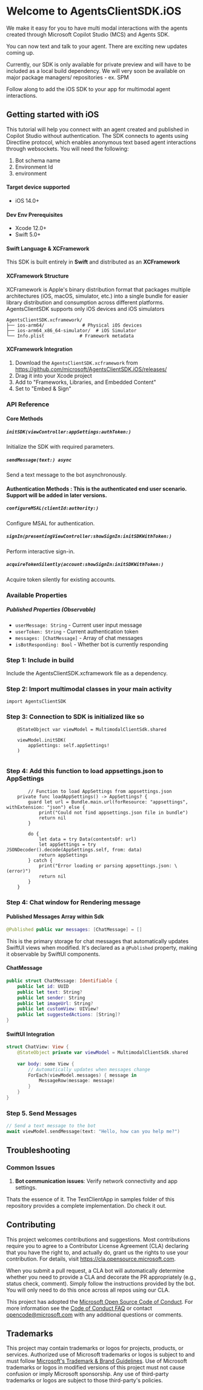 # Welcome to AgentsClientSDK.iOS

We make it easy for you to have multi modal interactions with the agents created through Microsoft
Copilot Studio (MCS) and Agents SDK.

You can now text and talk to your agent.
There are exciting new updates coming up. 

Currently, our SDK is only available for private preview and will have to be included as a local
build dependency. We will very soon be available on major package managers/ repositories - ex. SPM

Follow along to add the iOS SDK to your app for multimodal agent interactions.

## Getting started with iOS

This tutorial will help you connect with an agent created and published in Copilot Studio without authentication.
The SDK connects to agents using Directline protocol, which enables anonymous text based agent
interactions through websockets.
You will need the following:

1. Bot schema name
2. Environment Id
3. environment

#### Target device supported 

- iOS 14.0+

#### Dev Env Prerequisites
- Xcode 12.0+
- Swift 5.0+

#### Swift Language & XCFramework

This SDK is built entirely in **Swift** and distributed as an **XCFramework**

#### XCFramework Structure


XCFramework is Apple's binary distribution format that packages multiple architectures (iOS, macOS, simulator, etc.) into a single bundle for easier library distribution and consumption across different platforms. AgentsClientSDK supports only iOS devices and iOS simulators 


```
AgentsClientSDK.xcframework/
├── ios-arm64/              # Physical iOS devices
├── ios-arm64_x86_64-simulator/  # iOS Simulator
└── Info.plist             # Framework metadata
```

#### XCFramework Integration 

1. Download the `AgentsClientSDK.xcframework` from https://github.com/microsoft/AgentsClientSDK.iOS/releases/
2. Drag it into your Xcode project
3. Add to "Frameworks, Libraries, and Embedded Content"
4. Set to "Embed & Sign"

### API Reference

#### Core Methods

##### `initSDK(viewController:appSettings:authToken:)`
Initialize the SDK with required parameters.

##### `sendMessage(text:) async`
Send a text message to the bot asynchronously.

#### Authentication Methods : This is the authenticated end user scenario. Support will be added in later versions.

##### `configureMSAL(clientId:authority:)`
Configure MSAL for authentication.

##### `signIn(presentingViewController:showSignIn:initSDKWithToken:)`
Perform interactive sign-in.

##### `acquireTokenSilently(account:showSignIn:initSDKWithToken:)`
Acquire token silently for existing accounts.

### Available Properties

##### Published Properties (Observable)

- `userMessage: String` - Current user input message
- `userToken: String` - Current authentication token
- `messages: [ChatMessage]` - Array of chat messages
- `isBotResponding: Bool` - Whether bot is currently responding

### Step 1: Include in build

Include the AgentsClientSDK.xcframework file as a dependency.

### Step 2: Import multimodal classes in your main activity

``` 
import AgentsClientSDK
```

### Step 3: Connection to SDK is initialized like so

``` 
    @StateObject var viewModel = MultimodalClientSdk.shared
    
    viewModel.initSDK(
        appSettings: self.appSettings!
    )
    

```

### Step 4: Add this function to load appsettings.json to AppSettings

``` 
        // Function to load AppSettings from appsettings.json
    private func loadAppSettings() -> AppSettings? {
        guard let url = Bundle.main.url(forResource: "appsettings", withExtension: "json") else {
            print("Could not find appsettings.json file in bundle")
            return nil
        }
        
        do {
            let data = try Data(contentsOf: url)
            let appSettings = try JSONDecoder().decode(AppSettings.self, from: data)
            return appSettings
        } catch {
            print("Error loading or parsing appsettings.json: \(error)")
            return nil
        }
    }

```

### Step 4: Chat window for Rendering message
#### Published Messages Array within Sdk
```swift
@Published public var messages: [ChatMessage] = []
```

This is the primary storage for chat messages that automatically updates SwiftUI views when modified. It's declared as a `@Published` property, making it observable by SwiftUI components.

#### ChatMessage

```swift
public struct ChatMessage: Identifiable {
    public let id: UUID
    public let text: String?
    public let sender: String
    public let imageUrl: String?
    public let customView: UIView?
    public let suggestedActions: [String]?
}
```
#### SwiftUI Integration
```swift
struct ChatView: View {
    @StateObject private var viewModel = MultimodalClientSdk.shared
    
    var body: some View {
        // Automatically updates when messages change
        ForEach(viewModel.messages) { message in
            MessageRow(message: message)
        }
    }
}
```

### Step 5. Send Messages

```swift
// Send a text message to the bot
await viewModel.sendMessage(text: "Hello, how can you help me?")
```

## Troubleshooting

### Common Issues

1. **Bot communication issues**: Verify network connectivity and app settings.



Thats the essence of it.
The TextClientApp in samples folder of this repository provides a complete implementation. Do
check it out.

## Contributing

This project welcomes contributions and suggestions. Most contributions require you to agree to a
Contributor License Agreement (CLA) declaring that you have the right to, and actually do, grant us
the rights to use your contribution. For details, visit https://cla.opensource.microsoft.com.

When you submit a pull request, a CLA bot will automatically determine whether you need to provide
a CLA and decorate the PR appropriately (e.g., status check, comment). Simply follow the
instructions
provided by the bot. You will only need to do this once across all repos using our CLA.

This project has adopted
the [Microsoft Open Source Code of Conduct](https://opensource.microsoft.com/codeofconduct/).
For more information see
the [Code of Conduct FAQ](https://opensource.microsoft.com/codeofconduct/faq/) or
contact [opencode@microsoft.com](mailto:opencode@microsoft.com) with any additional questions or
comments.

## Trademarks

This project may contain trademarks or logos for projects, products, or services. Authorized use of
Microsoft
trademarks or logos is subject to and must follow
[Microsoft's Trademark & Brand Guidelines](https://www.microsoft.com/en-us/legal/intellectualproperty/trademarks/usage/general).
Use of Microsoft trademarks or logos in modified versions of this project must not cause confusion
or imply Microsoft sponsorship.
Any use of third-party trademarks or logos are subject to those third-party's policies.
